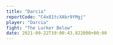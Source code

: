 ```yaml
---
title: "Darcia"
reportCode: "C4x81tcXAbr9YMgj"
player: "Darcia"
fight: "The Lurker Below"
date: 2021-09-22T19:00:43.822000+00:00
---
```

